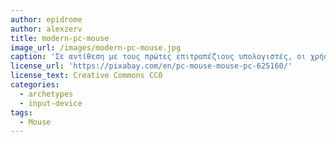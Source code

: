 ```yaml
---
author: epidrome
author: alexzerv
title: modern-pc-mouse
image_url: /images/modern-pc-mouse.jpg
caption: 'Σε αντίθεση με τους πρώτες επιτραπέζιους υπολογιστές, οι χρήστες είναι πλέον εξοικειωμένοι με αυτούς, με αποτέλεσμα οι συσκευές εισόδου να γίνονται ολοένα και πολυπλοκότερες για να ικανοποιήσουν τις ανάγκες τους.'
license_url: 'https://pixabay.com/en/pc-mouse-mouse-pc-625160/'
license_text: Creative Commons CC0
categories:
  - archetypes
  - input-device
tags:
  - Mouse
---
```

